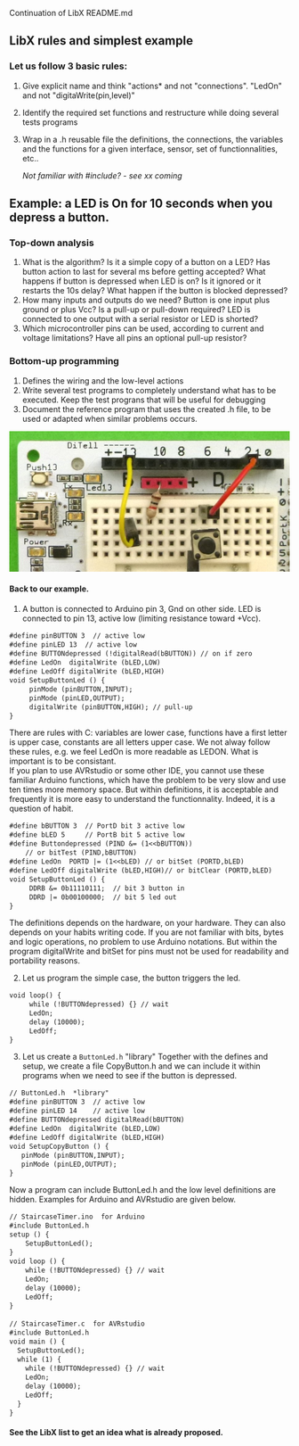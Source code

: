 Continuation of LibX README.md
## LibX rules and simplest example
### Let us follow 3 basic rules:
1. Give explicit name and think "actions* and not "connections". "LedOn" and not "digitaWrite(pin,level)"
2. Identify the required set functions and restructure while doing several tests programs
3. Wrap in a .h reusable file the definitions, the connections, the variables and the functions for a given interface, sensor, set of functionnalities, etc..

     *Not familiar with #include? - see  xx coming*

## Example: a LED is On for 10 seconds when you depress a button.
### Top-down analysis
1. What is the algorithm? Is it a simple copy of a button on a LED? Has button action to last for several ms before getting accepted? What happens if button is depressed when LED is on? Is it ignored or it restarts the 10s delay? What happen if the button is blocked depressed?
2. How many inputs and outputs do we need? Button is one input plus ground or plus Vcc? Is a pull-up or pull-down required? LED is connected to one output with a serial resistor or LED is shorted?
3. Which microcontroller pins can be used, according to current and voltage limitations? Have all pins an optional pull-up resistor?

### Bottom-up programming
1. Defines the wiring and the low-level actions
2. Write several test programs to completely understand what has to be executed. Keep the test prograns that will be useful for debugging
3. Document the reference program that uses the created .h file, to be used or adapted when similar problems occurs.

![](SimpleEx.jpg)
#### Back to our example.
1. A button is connected to Arduino pin 3, Gnd on other side. LED is connected to pin 13, active low (limiting resistance toward +Vcc).
```
#define pinBUTTON 3  // active low
#define pinLED 13  // active low
#define BUTTONdepressed (!digitalRead(bBUTTON)) // on if zero
#define LedOn  digitalWrite (bLED,LOW)
#define LedOff digitalWrite (bLED,HIGH)
void SetupButtonLed () {
     pinMode (pinBUTTON,INPUT);
     pinMode (pinLED,OUTPUT);
     digitalWrite (pinBUTTON,HIGH); // pull-up
}
```
There are rules with C: variables are lower case, functions have a first letter is upper case, constants are all letters upper case. We not alway follow these rules, e.g. we feel LedOn is more readable as LEDON. What is important is to be consistant.  
If you plan to use AVRstudio or some other IDE, you cannot use these familiar Arduino functions, which have the problem to be very slow and use ten times more memory space. But within definitions, it is acceptable and frequently it is more easy to understand the functionnality. Indeed, it is a question of habit.
```
#define bBUTTON 3  // PortD bit 3 active low
#define bLED 5     // PortB bit 5 active low
#define Buttondepressed (PIND &= (1<<bBUTTON))  
    // or bitTest (PIND,bBUTTON)
#define LedOn  PORTD |= (1<<bLED) // or bitSet (PORTD,bLED)
#define LedOff digitalWrite (bLED,HIGH)// or bitClear (PORTD,bLED)
void SetupButtonLed () {
     DDRB &= 0b11110111;  // bit 3 button in
     DDRD |= 0b00100000;  // bit 5 led out
}
```
The definitions depends on the hardware, on your hardware. They can also depends on your habits writing code. If you are not familiar with bits, bytes and logic operations, no problem to use Arduino notations. But within the program digitalWrite and bitSet for pins must not be used for readability and portability reasons.

2. Let us program the simple case, the button triggers the led.
```
void loop() {
     while (!BUTTONdepressed) {} // wait
     LedOn;
     delay (10000);
     LedOff;
}
```

3. Let us create a `ButtonLed.h` "library"
Together with the defines and setup, we create a file CopyButton.h and we can include it within programs when we need to see if the button is depressed.

```
// ButtonLed.h  *library"
#define pinBUTTON 3  // active low
#define pinLED 14    // active low
#define BUTTONdepressed digitalRead(bBUTTON)
#define LedOn  digitalWrite (bLED,LOW)
#define LedOff digitalWrite (bLED,HIGH)
void SetupCopyButton () {
   pinMode (pinBUTTON,INPUT);
   pinMode (pinLED,OUTPUT);
}
```
Now a program can include ButtonLed.h and the low level definitions are hidden. Examples for Arduino and AVRstudio are given below.
```
// StaircaseTimer.ino  for Arduino
#include ButtonLed.h
setup () {
    SetupButtonLed();
}
void loop () {
    while (!BUTTONdepressed) {} // wait
    LedOn;
    delay (10000);
    LedOff;    
}

// StaircaseTimer.c  for AVRstudio
#include ButtonLed.h
void main () {
  SetupButtonLed();
  while (1) {
    while (!BUTTONdepressed) {} // wait
    LedOn;
    delay (10000);
    LedOff;
  }
}
```
#### See the LibX list to get an idea what is already proposed.
